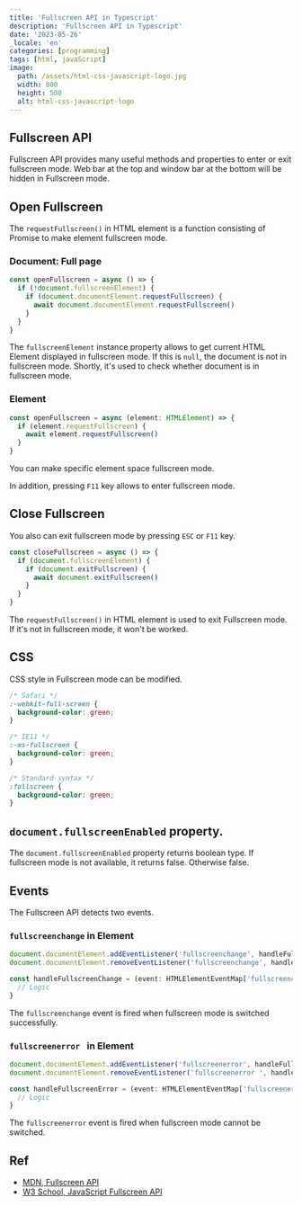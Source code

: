 ```yaml
---
title: 'Fullscreen API in Typescript'
description: 'Fullscreen API in Typescript'
date: '2023-05-26'
_locale: 'en'
categories: [programming]
tags: [html, javaScript]
image:
  path: /assets/html-css-javascript-logo.jpg
  width: 800
  height: 500
  alt: html-css-javascript-logo
---
```

## Fullscreen API
Fullscreen API provides many useful methods and properties to enter or exit fullscreen mode. 
Web bar at the top and window bar at the bottom will be hidden in Fullscreen mode.

## Open Fullscreen
The `requestFullscreen()` in HTML element is a function consisting of Promise to make element fullscreen mode.
### Document: Full page
```typescript
const openFullscreen = async () => {
  if (!document.fullscreenElement) {
    if (document.documentElement.requestFullscreen) {
      await document.documentElement.requestFullscreen()
    }
  }
}
```
The `fullscreenElement` instance property allows to get current HTML Element displayed in fullscreen mode. 
If this is `null`, the document is not in fullscreen mode. Shortly, it's used to check whether document is in fullscreen mode.

### Element
```typescript
const openFullscreen = async (element: HTMLElement) => {
  if (element.requestFullscreen) {
    await element.requestFullscreen()
  }
}
```
You can make specific element space fullscreen mode. 

In addition, pressing `F11` key allows to enter fullscreen mode.

## Close Fullscreen
You also can exit fullscreen mode by pressing `ESC` or `F11` key.
```typescript
const closeFullscreen = async () => {
  if (document.fullscreenElement) {
    if (document.exitFullscreen) {
      await document.exitFullscreen()
    }
  }
}
```
The `requestFullscreen()` in HTML element is used to exit Fullscreen mode. If it's not in fullscreen mode, it won't be worked.

## CSS
CSS style in Fullscreen mode can be modified.
```css
/* Safari */
:-webkit-full-screen {
  background-color: green;
}

/* IE11 */
:-ms-fullscreen {
  background-color: green;
}

/* Standard syntax */
:fullscreen {
  background-color: green;
}
```

## `document.fullscreenEnabled` property.
The `document.fullscreenEnabled` property returns boolean type. If fullscreen mode is not available, it returns false. Otherwise false.

## Events
The Fullscreen API detects two events.

### `fullscreenchange` in Element
```typescript
document.documentElement.addEventListener('fullscreenchange', handleFullscreenChange)
document.documentElement.removeEventListener('fullscreenchange', handleFullscreenChange)

const handleFullscreenChange = (event: HTMLElementEventMap['fullscreenchange']) => {
  // Logic
}
```
The `fullscreenchange` event is fired when fullscreen mode is switched successfully.

### `fullscreenerror ` in Element
```typescript
document.documentElement.addEventListener('fullscreenerror', handleFullscreenError)
document.documentElement.removeEventListener('fullscreenerror ', handleFullscreenError)

const handleFullscreenError = (event: HTMLElementEventMap['fullscreenerror']) => { 
  // Logic
}
```
The `fullscreenerror` event is fired when fullscreen mode cannot be switched. 

## Ref
- [MDN, Fullscreen API](https://developer.mozilla.org/en-US/docs/Web/API/Fullscreen_API)
- [W3 School, JavaScript Fullscreen API](https://www.w3schools.com/JSREF/api_fullscreen.asp)
